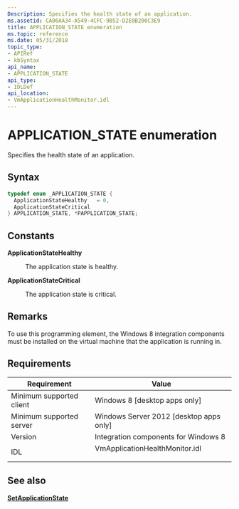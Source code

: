 ```yaml
---
Description: Specifies the health state of an application.
ms.assetid: CA06AA34-A549-4CFC-9B52-D2E0B200C3E9
title: APPLICATION_STATE enumeration
ms.topic: reference
ms.date: 05/31/2018
topic_type: 
- APIRef
- kbSyntax
api_name: 
- APPLICATION_STATE
api_type: 
- IDLDef
api_location: 
- VmApplicationHealthMonitor.idl
---
```


# APPLICATION\_STATE enumeration

Specifies the health state of an application.

## Syntax


```C++
typedef enum _APPLICATION_STATE { 
  ApplicationStateHealthy   = 0,
  ApplicationStateCritical
} APPLICATION_STATE, *PAPPLICATION_STATE;
```



## Constants

<dl> <dt>

<span id="ApplicationStateHealthy"></span><span id="applicationstatehealthy"></span><span id="APPLICATIONSTATEHEALTHY"></span>**ApplicationStateHealthy**
</dt> <dd>

The application state is healthy.

</dd> <dt>

<span id="ApplicationStateCritical"></span><span id="applicationstatecritical"></span><span id="APPLICATIONSTATECRITICAL"></span>**ApplicationStateCritical**
</dt> <dd>

The application state is critical.

</dd> </dl>

## Remarks

To use this programming element, the Windows 8 integration components must be installed on the virtual machine that the application is running in.

## Requirements



| Requirement | Value |
|-------------------------------------|-----------------------------------------------------------------------------------------------------------|
| Minimum supported client<br/> | Windows 8 \[desktop apps only\]<br/>                                                                |
| Minimum supported server<br/> | Windows Server 2012 \[desktop apps only\]<br/>                                                      |
| Version<br/>                  | Integration components for Windows 8<br/>                                                           |
| IDL<br/>                      | <dl> <dt>VmApplicationHealthMonitor.idl</dt> </dl> |



## See also

<dl> <dt>

[**SetApplicationState**](ivmapplicationhealthmonitor-setapplicationstate.md)
</dt> </dl>

 

 





